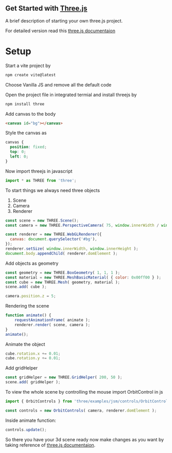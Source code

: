 ## Get Started with [Three.js](https://threejs.org/)

A brief description of starting your own three.js project.

For detailed version read this [three.js documentaion](https://threejs.org/docs/index.html#manual/en/introduction/Creating-a-scene)
# Setup
 Start a vite project by
```bash
npm create vite@latest
```
Choose Vanilla JS and remove all the default code

Open the project file in integrated termial and install threejs by

```bash
npm install three
```
Add canvas to the body
```HTML
<canvas id="bg"></canvas>
```
Style the canvas as
```CSS
canvas {
  position: fixed;
  top: 0;
  left: 0;
}
```
Now import threejs in javascript
```javascript
import * as THREE from 'three';
```
To start things we always need three objects
1) Scene
2) Camera
3) Renderer

```javascript
const scene = new THREE.Scene();
const camera = new THREE.PerspectiveCamera( 75, window.innerWidth / window.innerHeight, 0.1, 1000 );

const renderer = new THREE.WebGLRenderer({
  canvas: document.querySelector('#bg'),
});
renderer.setSize( window.innerWidth, window.innerHeight );
document.body.appendChild( renderer.domElement );
```

Add objects as geometry
```javascript
const geometry = new THREE.BoxGeometry( 1, 1, 1 );
const material = new THREE.MeshBasicMaterial( { color: 0x00ff00 } );
const cube = new THREE.Mesh( geometry, material );
scene.add( cube );

camera.position.z = 5;
```
Rendering the scene
```javascript
function animate() {
	requestAnimationFrame( animate );
	renderer.render( scene, camera );
}
animate();
```
Animate the object
```js
cube.rotation.x += 0.01;
cube.rotation.y += 0.01;
```
Add gridHelper
```js
const gridHelper = new THREE.GridHelper( 200, 50 );
scene.add( gridHelper );
```
To view the whole scene by controlling the mouse import OrbitControl in js
```js
import { OrbitControls } from 'three/examples/jsm/controls/OrbitControls.js';
```
```js
const controls = new OrbitControls( camera, renderer.domElement );
```
Inside animate function:
```js
controls.update();
```
So there you have your 3d scene ready now make changes as you want by taking reference of [three.js documentaion](https://threejs.org/docs/index.html#manual/en/introduction/Creating-a-scene).
